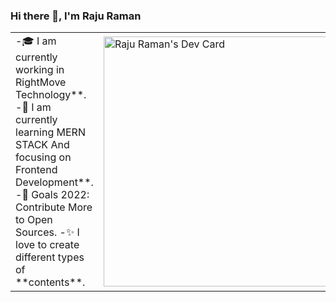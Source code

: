 ### Hi there 👋, I'm Raju Raman

<table>
<tr>
  <td valign="center">
    -🎓 I am currently working in RightMove Technology**.
    -🌱 I am currently learning MERN STACK And focusing on Frontend Development**.
    -🎯 Goals 2022: Contribute More to Open Sources.
    -✨ I love to create different types of **contents**.
  <td>
   <a href="https://app.daily.dev/rajuraman45"><img src="https://api.daily.dev/devcards/a58efc16599946f791b1afc3ad09a11a.png?r=9gx" width="400" alt="Raju Raman's Dev Card"/></a>
  </td>

</tr>
</table>


<!--
**rajuw892/rajuw892** is a ✨ _special_ ✨ repository because its `README.md` (this file) appears on your GitHub profile.


Here are some ideas to get you started:

- 🔭 I’m currently working on ...
- 🌱 I’m currently learning ...
- 👯 I’m looking to collaborate on ...
- 🤔 I’m looking for help with ...
- 💬 Ask me about ...
- 📫 How to reach me: ...
- 😄 Pronouns: ...
- ⚡ Fun fact: ...
-->
